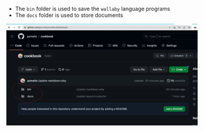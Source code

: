- The `bin` folder is used to save the `wallaby` language programs
- The `docs` folder is used to store documents

![project file system structure](/docs/project_file_structure.png)
